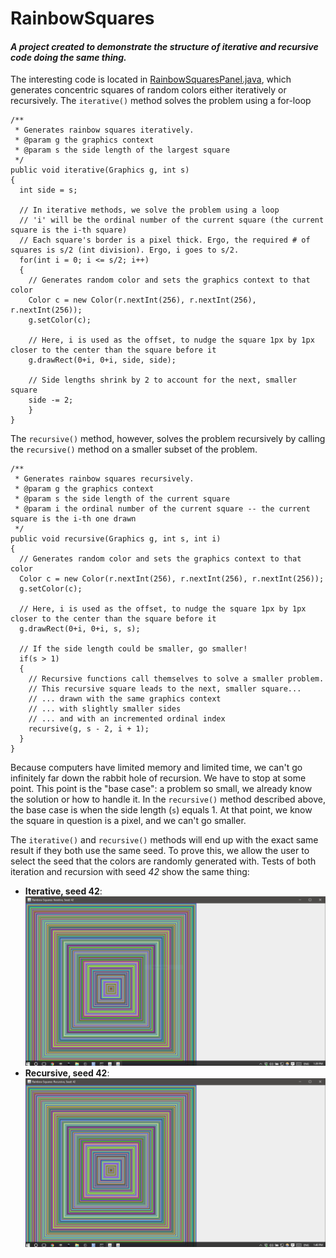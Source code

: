# RainbowSquares
#### *A project created to demonstrate the structure of iterative and recursive code doing the same thing.*
 
 
The interesting code is located in [RainbowSquaresPanel.java](https://github.com/BenDMyers/RainbowSquares/blob/master/RainbowSquaresPanel.java), which generates concentric squares of random colors either iteratively or recursively. The `iterative()` method solves the problem using a for-loop

```
/**
 * Generates rainbow squares iteratively.
 * @param g the graphics context
 * @param s the side length of the largest square
 */
public void iterative(Graphics g, int s)
{
  int side = s;
    	
  // In iterative methods, we solve the problem using a loop
  // 'i' will be the ordinal number of the current square (the current square is the i-th square)
  // Each square's border is a pixel thick. Ergo, the required # of squares is s/2 (int division). Ergo, i goes to s/2.
  for(int i = 0; i <= s/2; i++)
  {
    // Generates random color and sets the graphics context to that color
    Color c = new Color(r.nextInt(256), r.nextInt(256), r.nextInt(256));
    g.setColor(c);
    		
    // Here, i is used as the offset, to nudge the square 1px by 1px closer to the center than the square before it
    g.drawRect(0+i, 0+i, side, side);
    		
    // Side lengths shrink by 2 to account for the next, smaller square
    side -= 2; 
    }
}
```

The `recursive()` method, however, solves the problem recursively by calling the `recursive()` method on a smaller subset of the problem. 

```
/**
 * Generates rainbow squares recursively.
 * @param g the graphics context
 * @param s the side length of the current square
 * @param i the ordinal number of the current square -- the current square is the i-th one drawn
 */
public void recursive(Graphics g, int s, int i)
{
  // Generates random color and sets the graphics context to that color
  Color c = new Color(r.nextInt(256), r.nextInt(256), r.nextInt(256));
  g.setColor(c);
    	
  // Here, i is used as the offset, to nudge the square 1px by 1px closer to the center than the square before it
  g.drawRect(0+i, 0+i, s, s);
    	
  // If the side length could be smaller, go smaller!
  if(s > 1)
  {
    // Recursive functions call themselves to solve a smaller problem.
    // This recursive square leads to the next, smaller square...
    // ... drawn with the same graphics context
    // ... with slightly smaller sides
    // ... and with an incremented ordinal index
    recursive(g, s - 2, i + 1);
  }
}
```

Because computers have limited memory and limited time, we can't go infinitely far down the rabbit hole of recursion. We have to stop at some point. This point is the "base case": a problem so small, we already know the solution or how to handle it. In the `recursive()` method described above, the base case is when the side length (`s`) equals 1. At that point, we know the square in question is a pixel, and we can't go smaller.

The `iterative()` and `recursive()` methods will end up with the exact same result if they both use the same seed. To prove this, we allow the user to select the seed that the colors are randomly generated with. Tests of both iteration and recursion with seed *42* show the same thing:
* **Iterative, seed 42**:
![Iterative, seed 42](https://github.com/BenDMyers/RainbowSquares/blob/master/iterative42.PNG?raw=true "Iterative, seed 42")
* **Recursive, seed 42**:
![Recursive, seed 42](https://github.com/BenDMyers/RainbowSquares/blob/master/recursive42.PNG?raw=true "Recursive, seed 42")
